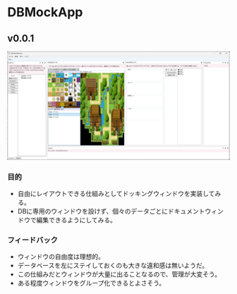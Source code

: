 # DBMockApp



v0.0.1
----------

![](docs/img/v0.0.1.png)

### 目的
- 自由にレイアウトできる仕組みとしてドッキングウィンドウを実装してみる。
- DBに専用のウィンドウを設けず、個々のデータごとにドキュメントウィンドウで編集できるようにしてみる。

### フィードバック
- ウィンドウの自由度は理想的。
- データベースを左にステイしておくのも大きな違和感は無いようだ。
- この仕組みだとウィンドウが大量に出ることなるので、管理が大変そう。
- ある程度ウィンドウをグループ化できるとよさそう。
